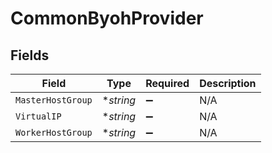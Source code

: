 # CommonByohProvider


## Fields

| Field              | Type               | Required           | Description        |
| ------------------ | ------------------ | ------------------ | ------------------ |
| `MasterHostGroup`  | **string*          | :heavy_minus_sign: | N/A                |
| `VirtualIP`        | **string*          | :heavy_minus_sign: | N/A                |
| `WorkerHostGroup`  | **string*          | :heavy_minus_sign: | N/A                |